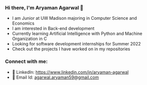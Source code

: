 ### Hi there, I'm Aryaman Agarwal 👋

- I am Junior at UW Madison majoring in Computer Science and Economics
- I am interested in Back-end development 
- Currently learning Artificial Intelligence with Python and Machine Organization in C
- Looking for software development internships for Summer 2022
- Check out the projects I have worked on in my repositories

### Connect with me:

- 🔭 LinkedIn: https://www.linkedin.com/in/aryaman-agarwal
- 🌱 Email Id: agarwal.aryaman59@gmail.com
